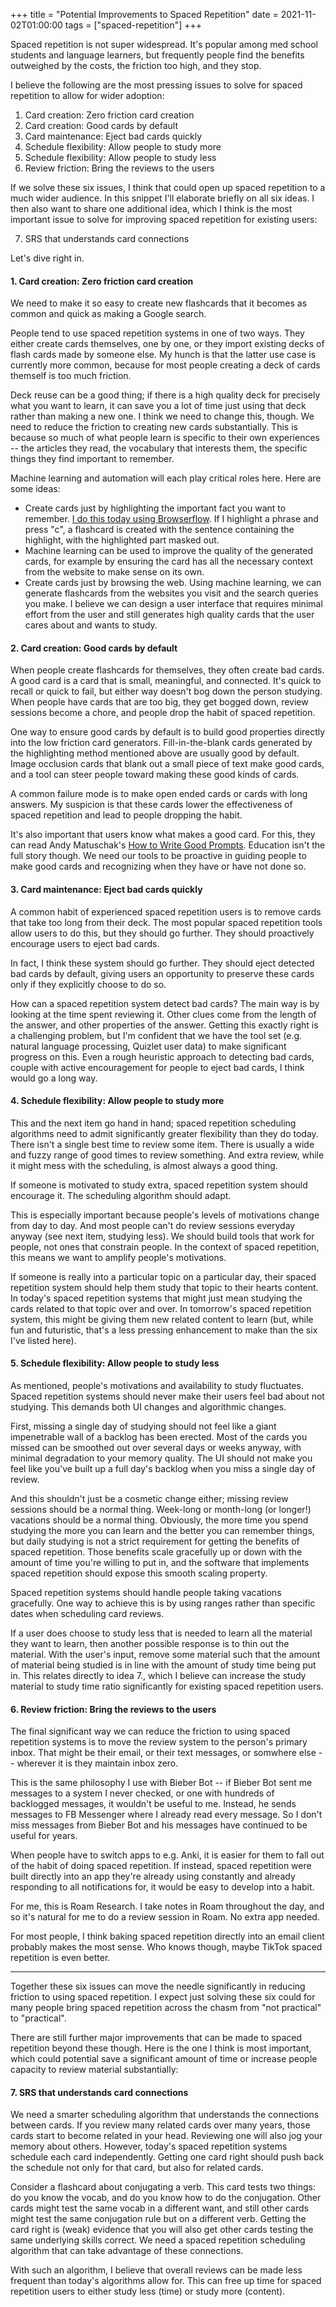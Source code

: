 +++
title = "Potential Improvements to Spaced Repetition"
date = 2021-11-02T01:00:00
tags = ["spaced-repetition"]
+++

Spaced repetition is not super widespread. It's popular among med school students and language learners, but frequently people find the benefits outweighed by the costs, the friction too high, and they stop.

I believe the following are the most pressing issues to solve for spaced repetition to allow for wider adoption:

1. Card creation: Zero friction card creation
2. Card creation: Good cards by default
3. Card maintenance: Eject bad cards quickly
4. Schedule flexibility: Allow people to study more
5. Schedule flexibility: Allow people to study less
6. Review friction: Bring the reviews to the users

If we solve these six issues, I think that could open up spaced repetition to a much wider audience. In this snippet I'll elaborate briefly on all six ideas. I then also want to share one additional idea, which I think is the most important issue to solve for improving spaced repetition for existing users:

7. SRS that understands card connections

Let's dive right in.

#### 1. Card creation: Zero friction card creation

We need to make it so easy to create new flashcards that it becomes as common and quick as making a Google search.

People tend to use spaced repetition systems in one of two ways. They either create cards themselves, one by one, or they import existing decks of flash cards made by someone else. My hunch is that the latter use case is currently more common, because for most people creating a deck of cards themself is too much friction.

Deck reuse can be a good thing; if there is a high quality deck for precisely what you want to learn, it can save you a lot of time just using that deck rather than making a new one. I think we need to change this, though. We need to reduce the friction to creating new cards substantially. This is because so much of what people learn is specific to their own experiences -- the articles they read, the vocabulary that interests them, the specific things they find important to remember.

Machine learning and automation will each play critical roles here. Here are some ideas:

* Create cards just by highlighting the important fact you want to remember. [I do this today using Browserflow](/snippets/2021-07-29-note-taking-flow/). If I highlight a phrase and press "c", a flashcard is created with the sentence containing the highlight, with the highlighted part masked out.
* Machine learning can be used to improve the quality of the generated cards, for example by ensuring the card has all the necessary context from the website to make sense on its own.
* Create cards just by browsing the web. Using machine learning, we can generate flashcards from the websites you visit and the search queries you make. I believe we can design a user interface that requires minimal effort from the user and still generates high quality cards that the user cares about and wants to study.

#### 2. Card creation: Good cards by default

When people create flashcards for themselves, they often create bad cards. A good card is a card that is small, meaningful, and connected. It's quick to recall or quick to fail, but either way doesn't bog down the person studying. When people have cards that are too big, they get bogged down, review sessions become a chore, and people drop the habit of spaced repetition.

One way to ensure good cards by default is to build good properties directly into the low friction card generators. Fill-in-the-blank cards generated by the highlighting method mentioned above are usually good by default. Image occlusion cards that blank out a small piece of text make good cards, and a tool can steer people toward making these good kinds of cards.

A common failure mode is to make open ended cards or cards with long answers. My suspicion is that these cards lower the effectiveness of spaced repetition and lead to people dropping the habit.

It's also important that users know what makes a good card. For this, they can read Andy Matuschak's [How to Write Good Prompts](https://andymatuschak.org/prompts/). Education isn't the full story though. We need our tools to be proactive in guiding people to make good cards and recognizing when they have or have not done so.

#### 3. Card maintenance: Eject bad cards quickly

A common habit of experienced spaced repetition users is to remove cards that take too long from their deck. The most popular spaced repetition tools allow users to do this, but they should go further. They should proactively encourage users to eject bad cards.

In fact, I think these system should go further. They should eject detected bad cards by default, giving users an opportunity to preserve these cards only if they explicitly choose to do so.

How can a spaced repetition system detect bad cards? The main way is by looking at the time spent reviewing it. Other clues come from the length of the answer, and other properties of the answer. Getting this exactly right is a challenging problem, but I'm confident that we have the tool set (e.g. natural language processing, Quizlet user data) to make significant progress on this. Even a rough heuristic approach to detecting bad cards, couple with active encouragement for people to eject bad cards, I think would go a long way.

#### 4. Schedule flexibility: Allow people to study more

This and the next item go hand in hand; spaced repetition scheduling algorithms need to admit significantly greater flexibility than they do today. There isn't a single best time to review some item. There is usually a wide and fuzzy range of good times to review something. And extra review, while it might mess with the scheduling, is almost always a good thing.

If someone is motivated to study extra, spaced repetition system should encourage it. The scheduling algorithm should adapt.

This is especially important because people's levels of motivations change from day to day. And most people can't do review sessions everyday anyway (see next item, studying less). We should build tools that work for people, not ones that constrain people. In the context of spaced repetition, this means we want to amplify people's motivations.

If someone is really into a particular topic on a particular day, their spaced repetition system should help them study that topic to their hearts content. In today's spaced repetition systems that might just mean studying the cards related to that topic over and over. In tomorrow's spaced repetition system, this might be giving them new related content to learn (but, while fun and futuristic, that's a less pressing enhancement to make than the six I've listed here).

#### 5. Schedule flexibility: Allow people to study less

As mentioned, people's motivations and availability to study fluctuates. Spaced repetition systems should never make their users feel bad about not studying. This demands both UI changes and algorithmic changes.

First, missing a single day of studying should not feel like a giant impenetrable wall of a backlog has been erected. Most of the cards you missed can be smoothed out over several days or weeks anyway, with minimal degradation to your memory quality. The UI should not make you feel like you've built up a full day's backlog when you miss a single day of review.

And this shouldn't just be a cosmetic change either; missing review sessions should be a normal thing. Week-long or month-long (or longer!) vacations should be a normal thing. Obviously, the more time you spend studying the more you can learn and the better you can remember things, but daily studying is not a strict requirement for getting the benefits of spaced repetition. Those benefits scale gracefully up or down with the amount of time you're willing to put in, and the software that implements spaced repetition should expose this smooth scaling property.

Spaced repetition systems should handle people taking vacations gracefully. One way to achieve this is by using ranges rather than specific dates when scheduling card reviews.

If a user does choose to study less that is needed to learn all the material they want to learn, then another possible response is to thin out the material. With the user's input, remove some material such that the amount of material being studied is in line with the amount of study time being put in. This relates directly to idea 7., which I believe can increase the study material to study time ratio significantly for existing spaced repetition users.

#### 6. Review friction: Bring the reviews to the users

The final significant way we can reduce the friction to using spaced repetition systems is to move the review system to the person's primary inbox. That might be their email, or their text messages, or somwhere else -- wherever it is they maintain inbox zero.

This is the same philosophy I use with Bieber Bot -- if Bieber Bot sent me messages to a system I never checked, or one with hundreds of backlogged messages, it wouldn't be useful to me. Instead, he sends messages to FB Messenger where I already read every message. So I don't miss messages from Bieber Bot and his messages have continued to be useful for years.

When people have to switch apps to e.g. Anki, it is easier for them to fall out of the habit of doing spaced repetition. If instead, spaced repetition were built directly into an app they're already using constantly and already responding to all notifications for, it would be easy to develop into a habit.

For me, this is Roam Research. I take notes in Roam throughout the day, and so it's natural for me to do a review session in Roam. No extra app needed.

For most people, I think baking spaced repetition directly into an email client probably makes the most sense. Who knows though, maybe TikTok spaced repetition is even better.

---

Together these six issues can move the needle significantly in reducing friction to using spaced repetition. I expect just solving these six could for many people bring spaced repetition across the chasm from "not practical" to "practical".

There are still further major improvements that can be made to spaced repetition beyond these though. Here is the one I think is most important, which could potential save a significant amount of time or increase people capacity to review material substantially:

#### 7. SRS that understands card connections

We need a smarter scheduling algorithm that understands the connections between cards. If you review many related cards over many years, those cards start to become related in your head. Reviewing one will also jog your memory about others. However, today's spaced repetition systems schedule each card independently. Getting one card right should push back the schedule not only for that card, but also for related cards.

Consider a flashcard about conjugating a verb. This card tests two things: do you know the vocab, and do you know how to do the conjugation. Other cards might test the same vocab in a different want, and still other cards might test the same conjugation rule but on a different verb. Getting the card right is (weak) evidence that you will also get other cards testing the same underlying skills correct. We need a spaced repetition scheduling algorithm that can take advantage of these connections.

With such an algorithm, I believe that overall reviews can be made less frequent than today's algorithms allow for. This can free up time for spaced repetition users to either study less (time) or study more (content).
